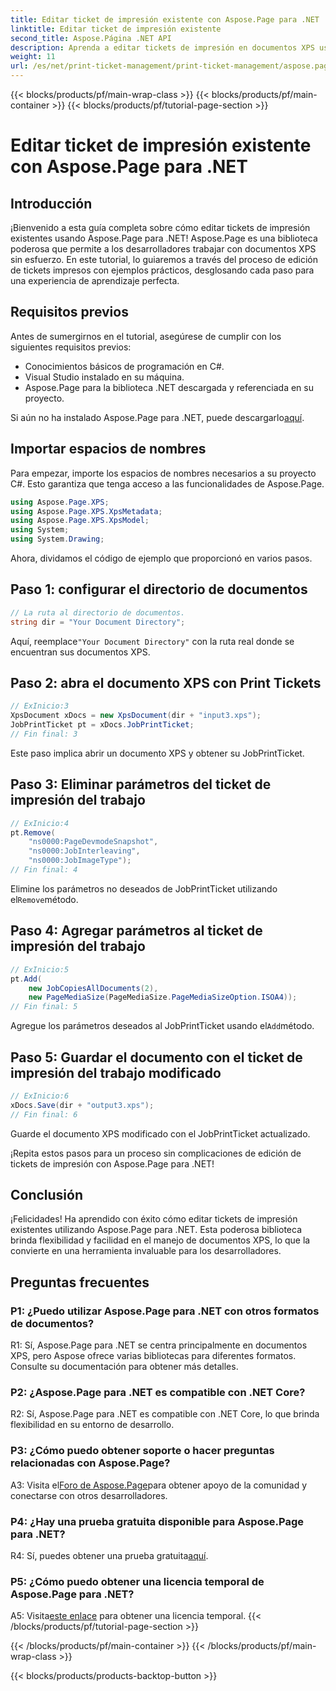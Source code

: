 ```yaml
---
title: Editar ticket de impresión existente con Aspose.Page para .NET
linktitle: Editar ticket de impresión existente
second_title: Aspose.Página .NET API
description: Aprenda a editar tickets de impresión en documentos XPS usando Aspose.Page para .NET. Una guía paso a paso para desarrolladores. Mejore el control de la impresión de documentos sin esfuerzo.
weight: 11
url: /es/net/print-ticket-management/print-ticket-management/aspose.page/
---
```


{{< blocks/products/pf/main-wrap-class >}}
{{< blocks/products/pf/main-container >}}
{{< blocks/products/pf/tutorial-page-section >}}

# Editar ticket de impresión existente con Aspose.Page para .NET

## Introducción

¡Bienvenido a esta guía completa sobre cómo editar tickets de impresión existentes usando Aspose.Page para .NET! Aspose.Page es una biblioteca poderosa que permite a los desarrolladores trabajar con documentos XPS sin esfuerzo. En este tutorial, lo guiaremos a través del proceso de edición de tickets impresos con ejemplos prácticos, desglosando cada paso para una experiencia de aprendizaje perfecta.

## Requisitos previos

Antes de sumergirnos en el tutorial, asegúrese de cumplir con los siguientes requisitos previos:

- Conocimientos básicos de programación en C#.
- Visual Studio instalado en su máquina.
- Aspose.Page para la biblioteca .NET descargada y referenciada en su proyecto.

 Si aún no ha instalado Aspose.Page para .NET, puede descargarlo[aquí](https://releases.aspose.com/page/net/).

## Importar espacios de nombres

Para empezar, importe los espacios de nombres necesarios a su proyecto C#. Esto garantiza que tenga acceso a las funcionalidades de Aspose.Page.

```csharp
using Aspose.Page.XPS;
using Aspose.Page.XPS.XpsMetadata;
using Aspose.Page.XPS.XpsModel;
using System;
using System.Drawing;
```

Ahora, dividamos el código de ejemplo que proporcionó en varios pasos.

## Paso 1: configurar el directorio de documentos

```csharp
// La ruta al directorio de documentos.
string dir = "Your Document Directory";
```

 Aquí, reemplace`"Your Document Directory"` con la ruta real donde se encuentran sus documentos XPS.

## Paso 2: abra el documento XPS con Print Tickets

```csharp
// ExInicio:3
XpsDocument xDocs = new XpsDocument(dir + "input3.xps");
JobPrintTicket pt = xDocs.JobPrintTicket;
// Fin final: 3
```

Este paso implica abrir un documento XPS y obtener su JobPrintTicket.

## Paso 3: Eliminar parámetros del ticket de impresión del trabajo

```csharp
// ExInicio:4
pt.Remove(
	"ns0000:PageDevmodeSnapshot",
	"ns0000:JobInterleaving",
	"ns0000:JobImageType");
// Fin final: 4
```

 Elimine los parámetros no deseados de JobPrintTicket utilizando el`Remove`método.

## Paso 4: Agregar parámetros al ticket de impresión del trabajo

```csharp
// ExInicio:5
pt.Add(
	new JobCopiesAllDocuments(2),
	new PageMediaSize(PageMediaSize.PageMediaSizeOption.ISOA4));
// Fin final: 5
```

 Agregue los parámetros deseados al JobPrintTicket usando el`Add`método.

## Paso 5: Guardar el documento con el ticket de impresión del trabajo modificado

```csharp
// ExInicio:6
xDocs.Save(dir + "output3.xps");
// Fin final: 6
```

Guarde el documento XPS modificado con el JobPrintTicket actualizado.

¡Repita estos pasos para un proceso sin complicaciones de edición de tickets de impresión con Aspose.Page para .NET!

## Conclusión

¡Felicidades! Ha aprendido con éxito cómo editar tickets de impresión existentes utilizando Aspose.Page para .NET. Esta poderosa biblioteca brinda flexibilidad y facilidad en el manejo de documentos XPS, lo que la convierte en una herramienta invaluable para los desarrolladores.

## Preguntas frecuentes

### P1: ¿Puedo utilizar Aspose.Page para .NET con otros formatos de documentos?

R1: Sí, Aspose.Page para .NET se centra principalmente en documentos XPS, pero Aspose ofrece varias bibliotecas para diferentes formatos. Consulte su documentación para obtener más detalles.

### P2: ¿Aspose.Page para .NET es compatible con .NET Core?

R2: Sí, Aspose.Page para .NET es compatible con .NET Core, lo que brinda flexibilidad en su entorno de desarrollo.

### P3: ¿Cómo puedo obtener soporte o hacer preguntas relacionadas con Aspose.Page?

 A3: Visita el[Foro de Aspose.Page](https://forum.aspose.com/c/page/39)para obtener apoyo de la comunidad y conectarse con otros desarrolladores.

### P4: ¿Hay una prueba gratuita disponible para Aspose.Page para .NET?

 R4: Sí, puedes obtener una prueba gratuita[aquí](https://releases.aspose.com/).

### P5: ¿Cómo puedo obtener una licencia temporal de Aspose.Page para .NET?

 A5: Visita[este enlace](https://purchase.aspose.com/temporary-license/) para obtener una licencia temporal.
{{< /blocks/products/pf/tutorial-page-section >}}

{{< /blocks/products/pf/main-container >}}
{{< /blocks/products/pf/main-wrap-class >}}

{{< blocks/products/products-backtop-button >}}
